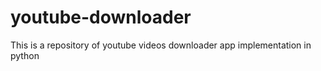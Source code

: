 # youtube-downloader
This is a repository of youtube videos downloader app implementation in python
